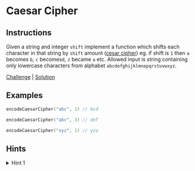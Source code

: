 # Caesar Cipher

## Instructions

Given a string and integer `shift` implement a function which shifts each character in that string by `shift` amount ([cesar cipher](https://cryptii.com/pipes/caesar-cipher)) eg. if shift is `1` then `a` becomes `b`, `c` becomes`d`, `z`
became `a` etc. Allowed input is string containing only lowercase characters from alphabet `abcdefghijklmnopqrstuvwxyz`.

[Challenge](Challenge.kt) | [Solution](Solution.kt)

## Examples

```kotlin
encodeCaesarCipher("abc", 1) // bcd

encodeCaesarCipher("abc", 3) // def

encodeCaesarCipher("xyz", 1) // yza
```

## Hints

<details>
<summary>Hint 1</summary>
Use <a href="http://sticksandstones.kstrom.com/appen.html">ASCI character table</a>
</details>
